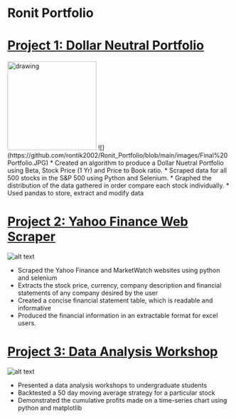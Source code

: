 # Ronit Portfolio

# [Project 1: Dollar Neutral Portfolio](https://github.com/rontik2002/Dollar_Neutral_Portfolio.git)
<img src="https://github.com/rontik2002/Ronit_Portfolio/blob/main/images/Final%20Portfolio.JPG" alt="drawing" width="200"/>
![](https://github.com/rontik2002/Ronit_Portfolio/blob/main/images/Final%20Portfolio.JPG)
* Created an algorithm to produce a Dollar Nuetral Portfolio using Beta, Stock Price (1 Yr) and Price to Book ratio.
* Scraped data for all 500 stocks in the S&P 500 using Python and Selenium.
* Graphed the distribution of the data gathered in order compare each stock individually.
* Used pandas to store, extract and modify data

# [Project 2: Yahoo Finance Web Scraper](https://github.com/rontik2002/Yahoo_Finance_Webscraper.git)
![alt text](https://github.com/rontik2002/Ronit_Portfolio/blob/main/images/download.png)
* Scraped the Yahoo Finance and MarketWatch websites using python and selenium 
* Extracts the stock price, currency, company description and financial statements of any company desired by the user
* Created a concise financial statement table, which is readable and informative
* Produced the financial information in an extractable format for excel users. 

# [Project 3: Data Analysis Workshop](https://github.com/rontik2002/Data_Analysis_Workshop.git)
![alt text](https://github.com/rontik2002/Ronit_Portfolio/blob/main/images/google.JPG)
* Presented a data analysis workshops to undergraduate students
* Backtested a 50 day moving average strategy for a particular stock
* Demonstrated the cumulative profits made on a time-series chart using python and matplotlib
